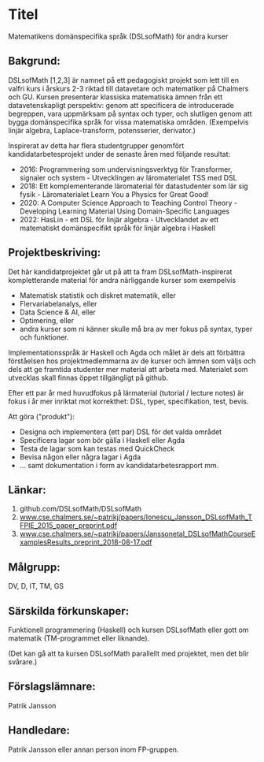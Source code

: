 # Titel

Matematikens domänspecifika språk (DSLsofMath) för andra kurser

## Bakgrund:

DSLsofMath [1,2,3] är namnet på ett pedagogiskt projekt som lett till en valfri kurs i årskurs 2-3 riktad till datavetare och matematiker på Chalmers och GU. Kursen presenterar klassiska matematiska ämnen från ett datavetenskapligt perspektiv: genom att specificera de introducerade begreppen, vara uppmärksam på syntax och typer, och slutligen genom att bygga domänspecifika språk for vissa matematiska områden. (Exempelvis linjär algebra, Laplace-transform, potensserier, derivator.)

Inspirerat av detta har flera studentgrupper genomfört kandidatarbetesprojekt under de senaste åren med följande resultat:

+ 2016: Programmering som undervisningsverktyg för Transformer, signaler och system - Utvecklingen av läromaterialet TSS med DSL
+ 2018: Ett komplementerande läromaterial för datastudenter som lär sig fysik - Läromaterialet Learn You a Physics for Great Good!
+ 2020: A Computer Science Approach to Teaching Control Theory - Developing Learning Material Using Domain-Specific Languages
+ 2022: HasLin - ett DSL för linjär algebra - Utvecklandet av ett matematiskt domänspecifikt språk för linjär algebra i Haskell

## Projektbeskriving:

Det här kandidatprojektet går ut på att ta fram DSLsofMath-inspirerat
kompletterande material för andra närliggande kurser som exempelvis

* Matematisk statistik och diskret matematik, eller
* Flervariabelanalys, eller
* Data Science & AI, eller
* Optimering, eller
* andra kurser som ni känner skulle må bra av mer fokus på syntax, typer och funktioner.

Implementationsspråk är Haskell och Agda och målet är dels att
förbättra förståelsen hos projektmedlemmarna av de kurser och ämnen
som väljs och dels att ge framtida studenter mer material att arbeta
med. Materialet som utvecklas skall finnas öppet tillgängligt på
github.

Efter ett par år med huvudfokus på lärmaterial (tutorial / lecture notes) är fokus i år mer inriktat mot korrekthet: DSL, typer, specifikation, test, bevis.

Att göra ("produkt"):

* Designa och implementera (ett par) DSL för det valda området
* Specificera lagar som bör gälla i Haskell eller Agda
* Testa de lagar som kan testas med QuickCheck
* Bevisa någon eller några lagar i Agda
* ... samt dokumentation i form av kandidatarbetesrapport mm.


## Länkar:

1. github.com/DSLsofMath/DSLsofMath
2. www.cse.chalmers.se/~patrikj/papers/Ionescu_Jansson_DSLsofMath_TFPIE_2015_paper_preprint.pdf
3. www.cse.chalmers.se/~patrikj/papers/Janssonetal_DSLsofMathCourseExamplesResults_preprint_2018-08-17.pdf

## Målgrupp:

DV, D, IT, TM, GS

## Särskilda förkunskaper:

Funktionell programmering (Haskell) och kursen DSLsofMath eller gott om matematik (TM-programmet eller liknande).

(Det kan gå att ta kursen DSLsofMath parallellt med projektet, men det blir svårare.)

## Förslagslämnare:

Patrik Jansson

## Handledare:

Patrik Jansson eller annan person inom FP-gruppen.
